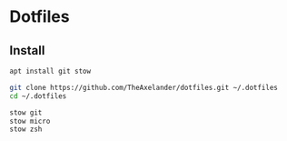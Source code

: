 # Dotfiles

## Install

```bash
apt install git stow

git clone https://github.com/TheAxelander/dotfiles.git ~/.dotfiles
cd ~/.dotfiles

stow git
stow micro
stow zsh
```
